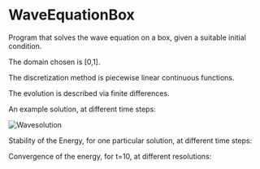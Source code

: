 # WaveEquationBox

Program that solves the wave equation on a box, given a suitable initial condition. 

The domain chosen is [0,1].

The discretization method is piecewise linear continuous functions.

The evolution is described via finite differences.

An example solution, at different time steps:

![Wavesolution](https://user-images.githubusercontent.com/29484930/75716215-be904180-5c9c-11ea-88b9-38fb5a8eb3b1.png)

Stability of the Energy, for one particular solution, at different time steps:

Convergence of the energy, for t=10, at different resolutions:
